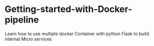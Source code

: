 # Getting-started-with-Docker-pipeline
Learn how to use multiple docker Container with python Flask to build internal Micro services  
